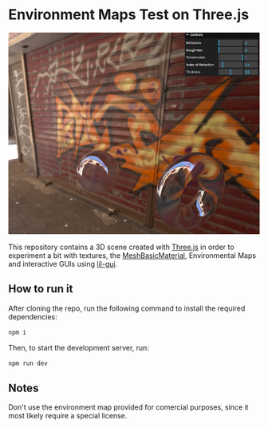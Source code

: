# Environment Maps Test on Three.js

![Image of the web page](docs/img/env-img.png)

This repository contains a 3D scene created with [Three.js](https://threejs.org) in order to experiment a bit with textures, the [MeshBasicMaterial](https://threejs.org/docs/index.html?q=meshba#api/en/materials/MeshBasicMaterial), Environmental Maps and interactive GUIs using [lil-gui](https://lil-gui.georgealways.com).

## How to run it

After cloning the repo, run the following command to install the required dependencies:

```bash
npm i
```

Then, to start the development server, run:

```bash
npm run dev
```

## Notes

Don't use the environment map provided for comercial purposes, since it most likely require a special license.
